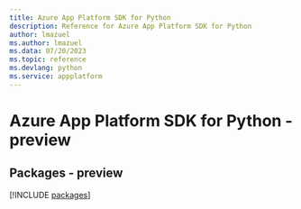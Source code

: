 ```yaml
---
title: Azure App Platform SDK for Python
description: Reference for Azure App Platform SDK for Python
author: lmazuel
ms.author: lmazuel
ms.data: 07/20/2023
ms.topic: reference
ms.devlang: python
ms.service: appplatform
---
```

# Azure App Platform SDK for Python - preview
## Packages - preview
[!INCLUDE [packages](app-platform-index.md)]